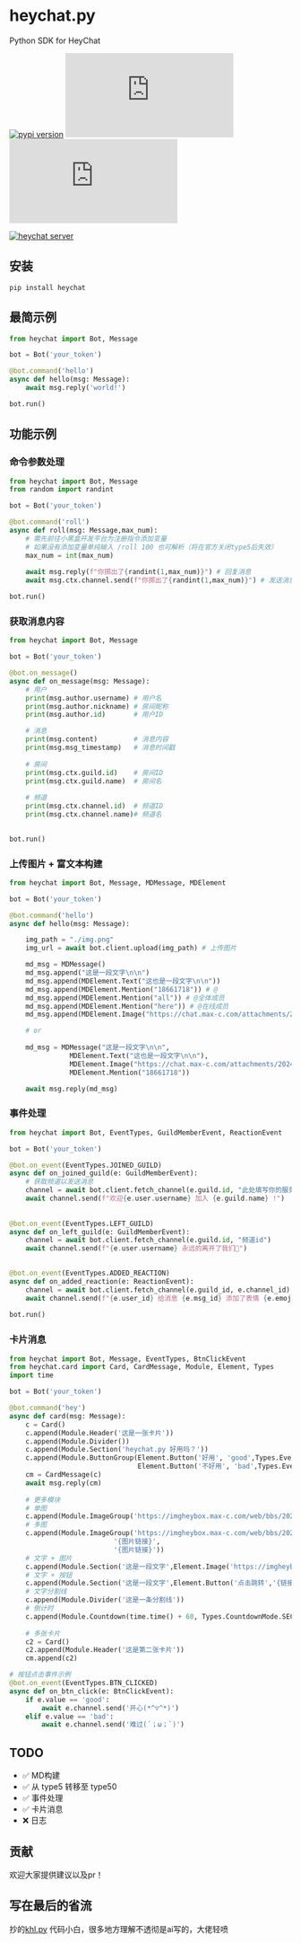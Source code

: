 # heychat.py
Python SDK for HeyChat

[![pypi version](https://img.shields.io/pypi/v/heychat?label=latest&logo=pypi)](https://pypi.org/project/heychat/)
![GitHub last commit](https://img.shields.io/github/last-commit/Edint386/heychat.py?logo=github)
![github stars](https://img.shields.io/github/stars/Edint386/heychat.py?style=social)

[![heychat server](https://api.heibot.cn/badge/server?text=heychat.py)](https://chat.xiaoheihe.cn/idm3x0tv)

## 安装
```shell
pip install heychat
```

## 最简示例

```python
from heychat import Bot, Message

bot = Bot('your_token')

@bot.command('hello')
async def hello(msg: Message):
    await msg.reply('world!')

bot.run()
```

## 功能示例

### 命令参数处理
```python
from heychat import Bot, Message
from random import randint

bot = Bot('your_token')

@bot.command('roll')
async def roll(msg: Message,max_num):
    # 需先前往小黑盒开发平台为注册指令添加变量
    # 如果没有添加变量单纯输入 /roll 100 也可解析（将在官方关闭type5后失效）
    max_num = int(max_num)
    
    await msg.reply(f"你掷出了{randint(1,max_num)}") # 回复消息
    await msg.ctx.channel.send(f"你掷出了{randint(1,max_num)}") # 发送消息

bot.run()
```

### 获取消息内容
```python
from heychat import Bot, Message

bot = Bot('your_token')

@bot.on_message()
async def on_message(msg: Message):
    # 用户
    print(msg.author.username) # 用户名
    print(msg.author.nickname) # 房间昵称
    print(msg.author.id)       # 用户ID

    # 消息
    print(msg.content)         # 消息内容
    print(msg.msg_timestamp)   # 消息时间戳
    
    # 房间
    print(msg.ctx.guild.id)    # 房间ID
    print(msg.ctx.guild.name)  # 房间名
    
    # 频道
    print(msg.ctx.channel.id)  # 频道ID
    print(msg.ctx.channel.name)# 频道名
    

bot.run()
```

### 上传图片 + 富文本构建
```python
from heychat import Bot, Message, MDMessage, MDElement

bot = Bot('your_token')

@bot.command('hello')
async def hello(msg: Message):

    img_path = "./img.png"
    img_url = await bot.client.upload(img_path) # 上传图片

    md_msg = MDMessage()
    md_msg.append("这是一段文字\n\n")
    md_msg.append(MDElement.Text("这也是一段文字\n\n"))
    md_msg.append(MDElement.Mention("18661718")) # @
    md_msg.append(MDElement.Mention("all")) # @全体成员
    md_msg.append(MDElement.Mention("here")) # @在线成员
    md_msg.append(MDElement.Image("https://chat.max-c.com/attachments/2024-09-15/1835322670233686016_UitVbhhcLf.jpg"))

    # or
    
    md_msg = MDMessage("这是一段文字\n\n",
               MDElement.Text("这也是一段文字\n\n"),
               MDElement.Image("https://chat.max-c.com/attachments/2024-09-15/1835322670233686016_UitVbhhcLf.jpg"),
               MDElement.Mention("18661718"))

    await msg.reply(md_msg)
```

### 事件处理
```python
from heychat import Bot, EventTypes, GuildMemberEvent, ReactionEvent

bot = Bot('your_token')

@bot.on_event(EventTypes.JOINED_GUILD)
async def on_joined_guild(e: GuildMemberEvent):
    # 获取频道以发送消息
    channel = await bot.client.fetch_channel(e.guild.id, "此处填写你的服务器欢迎频道id")
    await channel.send(f"欢迎{e.user.username} 加入 {e.guild.name} !")
    
    
@bot.on_event(EventTypes.LEFT_GUILD)
async def on_left_guild(e: GuildMemberEvent):
    channel = await bot.client.fetch_channel(e.guild.id, "频道id")
    await channel.send(f"{e.user.username} 永远的离开了我们🙏")
    

@bot.on_event(EventTypes.ADDED_REACTION)
async def on_added_reaction(e: ReactionEvent):
    channel = await bot.client.fetch_channel(e.guild_id, e.channel_id)
    await channel.send(f"{e.user_id} 给消息 {e.msg_id} 添加了表情 {e.emoji}")
    
bot.run()
```

### 卡片消息
```python
from heychat import Bot, Message, EventTypes, BtnClickEvent
from heychat.card import Card, CardMessage, Module, Element, Types
import time

bot = Bot('your_token')

@bot.command('hey')
async def card(msg: Message):
    c = Card()
    c.append(Module.Header('这是一张卡片'))
    c.append(Module.Divider())
    c.append(Module.Section('heychat.py 好用吗？'))
    c.append(Module.ButtonGroup(Element.Button('好用', 'good',Types.Event.SERVER),
                                Element.Button('不好用', 'bad',Types.Event.SERVER,Types.Theme.DEFAULT)))
    cm = CardMessage(c)
    await msg.reply(cm)
    
    # 更多模块
    # 单图
    c.append(Module.ImageGroup('https://imgheybox.max-c.com/web/bbs/2024/11/20/1e73470c46e4bb51fcc06c1c5522a66b.png'))
    # 多图
    c.append(Module.ImageGroup('https://imgheybox.max-c.com/web/bbs/2024/11/20/1e73470c46e4bb51fcc06c1c5522a66b.png',
                          '{图片链接}',
                          '{图片链接}'))
    # 文字 + 图片
    c.append(Module.Section('这是一段文字',Element.Image('https://imgheybox.max-c.com/web/bbs/2024/11/20/1e73470c46e4bb51fcc06c1c5522a66b.png')))
    # 文字 + 按钮
    c.append(Module.Section('这是一段文字',Element.Button('点击跳转','{链接}',Types.Event.LINK)))
    # 文字分割线
    c.append(Module.Divider('这是一条分割线'))
    # 倒计时
    c.append(Module.Countdown(time.time() + 60, Types.CountdownMode.SECOND))
    
    # 多张卡片
    c2 = Card()
    c2.append(Module.Header('这是第二张卡片'))
    cm.append(c2)

# 按钮点击事件示例
@bot.on_event(EventTypes.BTN_CLICKED)
async def on_btn_click(e: BtnClickEvent):
    if e.value == 'good':
        await e.channel.send('开心(*^▽^*)')
    elif e.value == 'bad':
        await e.channel.send('难过(´；ω；`)')
```



## TODO
- ✅ MD构建
- ✅ 从 type5 转移至 type50
- ✅ 事件处理
- ✅ 卡片消息
- ❌ 日志




## 贡献
欢迎大家提供建议以及pr！


## 写在最后的省流
抄的[khl.py](https://github.com/TWT233/khl.py)
代码小白，很多地方理解不透彻是ai写的，大佬轻喷



